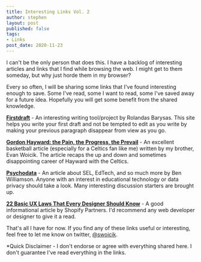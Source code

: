```yaml
---
title: Interesting Links Vol. 2
author: stephen
layout: post
published: false
tags:
- Links
post_date: 2020-11-23
---
```

I can't be the only person that does this. I have a backlog of interesting articles and links that I find while browsing the web. I might get to them someday, but why just horde them in my browser? 

Every so often, I will be sharing some links that I've found interesting enough to save. Some I've read, some I want to read, some I've saved away for a future idea. Hopefully you will get some benefit from the shared knowledge. 

**[Firstdraft](https://rolandasb.github.io/firstdraft/#)** - An interesting writing tool/project by Rolandas Barysas. This site helps you write your first draft and not be tempted to edit as you write by making your previous paragraph disappear from view as you go. 

**[Gordon Hayward: the Pain, the Progress, the Prevail](https://evrd.net/blogs/news/gordon-hayward-the-pain-the-progress-the-prevail)** - An excellent basketball article (especially for a Celtics fan like me) written by my brother, Evan Woicik. The article recaps the up and down and sometimes disappointing career of Hayward with the Celtics. 

**[Psychodata](https://codeactsineducation.wordpress.com/2019/10/07/psychodata/)** - 
An article about SEL, EdTech, and so much more by Ben Williamson. Anyone with an interest in educational technology or data privacy should take a look. Many interesting discussion starters are brought up. 

**[22 Basic UX Laws That Every Designer Should Know](https://www.shopify.com/partners/blog/ux-laws)** - A good informational article by Shopify Partners. I'd recommend any web developer or designer to give it a read. 

That's all I have for now. If you find any of these links useful or interesting, feel free to let me know on twitter, [@swoicik](https://twitter.com/swoicik). 

*Quick Disclaimer - I don't endorse or agree with everything shared here. I don't guarantee I've read everything in the links. 
